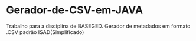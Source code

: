 # Gerador-de-CSV-em-JAVA
 Trabalho para a disciplina de BASEGED. Gerador de metadados em formato .CSV padrão ISAD(Simplificado)
